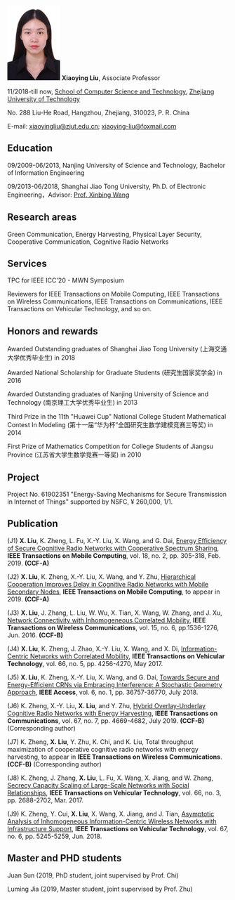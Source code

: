 <img src="2.jpg" width="120" height="170"/>  **Xiaoying Liu**, Associate Professor

11/2018-till now, [School of Computer Science and Technology](http://www.software.zjut.edu.cn/), [Zhejiang University of Technology](http://www.zjut.edu.cn/) 

No. 288 Liu-He Road, Hangzhou, Zhejiang, 310023, P. R. China

E-mail: xiaoyingliu@zjut.edu.cn; xiaoying-liu@foxmail.com

## Education

09/2009-06/2013, Nanjing University of Science and Technology, Bachelor of Information Engineering

09/2013-06/2018, Shanghai Jiao Tong University, Ph.D. of Electronic Engineering，Advisor: [Prof. Xinbing Wang](http://iwct.sjtu.edu.cn/Personal/xwang8/)

## Research areas

Green Communication, Energy Harvesting, Physical Layer Security, Cooperative Communication, Cognitive Radio Networks

## Services

TPC for IEEE ICC'20 - MWN Symposium

Reviewers for IEEE Transactions on Mobile Computing, IEEE Transactions on Wireless Communications, IEEE Transactions on Communications, IEEE Transactions on Vehicular Technology, and so on.

## Honors and rewards

Awarded Outstanding graduates of Shanghai Jiao Tong University  (上海交通大学优秀毕业生) in 2018

Awarded National Scholarship for Graduate Students (研究生国家奖学金) in 2016

Awarded Outstanding graduates of Nanjing University of Science and Technology  (南京理工大学优秀毕业生) in 2013

Third Prize in the 11th "Huawei Cup" National College Student Mathematical Contest In Modeling (第十一届“华为杯”全国研究生数学建模竞赛三等奖) in 2014

First Prize of Mathematics Competition for College Students of Jiangsu Province (江苏省大学生数学竞赛一等奖) in 2010

## Project

Project No. 61902351 "Energy-Saving Mechanisms for Secure Transmission in Internet of Things" supported by NSFC, ¥ 260,000, 1/1.

## Publication

(J1) **X. Liu**, K. Zheng, L. Fu, X.-Y. Liu, X. Wang, and G. Dai, [Energy Efficiency of Secure Cognitive Radio Networks with Cooperative Spectrum Sharing](https://ieeexplore.ieee.org/document/8362946), **IEEE Transactions on Mobile Computing**, vol. 18, no. 2, pp. 305-318, Feb. 2019. **(CCF-A)**

(J2) **X. Liu**, K. Zheng, X.-Y. Liu, X. Wang, and Y. Zhu, [Hierarchical Cooperation Improves Delay in Cognitive Radio Networks with Mobile Secondary Nodes](https://ieeexplore.ieee.org/document/8570778), **IEEE Transactions on Mobile Computing**, to appear in 2019. **(CCF-A)**

(J3) **X. Liu**, J. Zhang, L. Liu, W. Wu, X. Tian, X. Wang, W. Zhang, and J. Xu, [Network Connectivity with Inhomogeneous Correlated Mobility](https://ieeexplore.ieee.org/document/7426853), **IEEE Transactions on Wireless Communications**, vol. 15, no. 6, pp.1536-1276, Jun. 2016. **(CCF-B)**

(J4) **X. Liu**, K. Zheng, J. Zhao, X.-Y. Liu, X. Wang, and X. Di, [Information-Centric Networks with Correlated Mobility](https://ieeexplore.ieee.org/document/7551158), **IEEE Transactions on Vehicular Technology**, vol. 66, no. 5, pp. 4256-4270, May 2017.

(J5) **X. Liu**, K. Zheng, X.-Y. Liu, X. Wang, and G. Dai, [Towards Secure and Energy-Efficient CRNs via Embracing Interference: A Stochastic Geometry Approach](https://ieeexplore.ieee.org/document/8402212), **IEEE Access**, vol. 6, no. 1, pp. 36757-36770, July 2018.

(J6) K. Zheng, X.-Y. Liu, **X. Liu**, and Y. Zhu, [Hybrid Overlay-Underlay Cognitive Radio Networks with Energy Harvesting](https://ieeexplore.ieee.org/document/8695113), **IEEE Transactions on Communications**, vol. 67, no. 7, pp. 4669-4682, July 2019. **(CCF-B)** (Corresponding author)

(J7) K. Zheng, **X. Liu**, Y. Zhu, K. Chi, and K. Liu, Total throughput maximization of cooperative cognitive radio networks with energy harvesting, to appear in **IEEE Transactions on Wireless Communications**. **(CCF-B)** (Corresponding author)

(J8) K. Zheng, J. Zhang, **X. Liu**, L. Fu, X. Wang, X. Jiang, and W. Zhang, [Secrecy Capacity Scaling of Large-Scale Networks with Social Relationships](https://ieeexplore.ieee.org/document/7496960), **IEEE Transactions on Vehicular Technology**, vol. 66, no. 3, pp. 2688-2702, Mar. 2017.

(J9) K. Zheng, Y. Cui, **X. Liu**, X. Wang, X. Jiang, and J. Tian, [Asymptotic Analysis of Inhomogeneous Information-Centric Wireless Networks with Infrastructure Support](https://ieeexplore.ieee.org/document/8304646), **IEEE Transactions on Vehicular Technology**, vol. 67, no. 6, pp. 5245-5259, Jun. 2018.

## Master and PHD students

Juan Sun (2019, PhD student, joint supervised by Prof. Chi)

Luming Jia (2019, Master student, joint supervised by Prof. Zhu)
